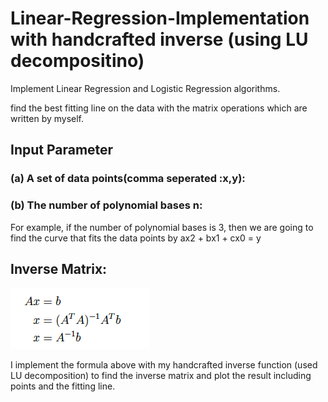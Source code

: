 # Linear-Regression-Implementation with handcrafted inverse (using LU decompositino)

Implement Linear Regression and Logistic Regression algorithms.

find the best fitting line on the data with the matrix operations which are written by myself.
## Input Parameter
### (a) A set of data points(comma seperated :x,y):

### (b) The number of polynomial bases n:
For example, if the number of polynomial bases is 3, then we are going to find
the curve that fits the data points by ax2 + bx1 + cx0 = y

## Inverse Matrix:
![image](https://github.com/skyMei-J/Image/blob/main/linear%20regression/截圖%202021-09-04%20下午5.27.07.png)


I implement the formula above with my handcrafted inverse function (used LU decomposition) to find the inverse matrix and plot the result including points and the fitting line.
